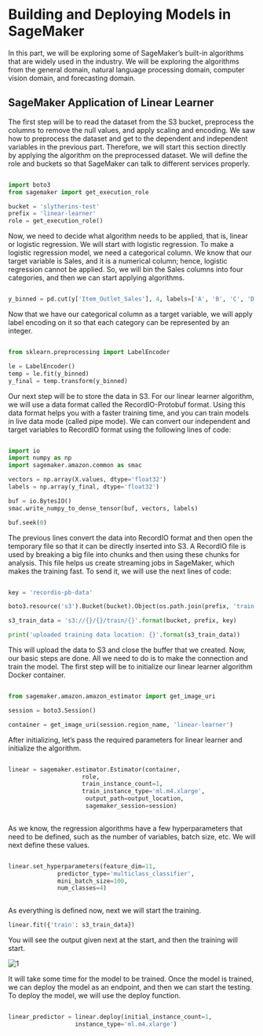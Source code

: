 
# Building and Deploying Models in SageMaker

In this part, we will be exploring some of SageMaker’s built-in algorithms that are widely used in the industry. We will be exploring the algorithms from the general domain, natural language processing domain, computer vision domain, and forecasting domain.


## SageMaker Application of Linear Learner

The first step will be to read the dataset from the S3 bucket, preprocess the columns to remove the null values, and apply scaling and encoding. We saw how to preprocess the dataset and get to the dependent and independent variables in the previous part. Therefore, we will start this section directly by applying the algorithm on the preprocessed dataset. We will define the role and buckets so that SageMaker can talk to different services properly. 


```py

import boto3
from sagemaker import get_execution_role

bucket = 'slytherins-test'
prefix = 'linear-learner'
role = get_execution_role()


```


Now, we need to decide what algorithm needs to be applied, that is, linear or logistic regression. We will start with logistic regression. To make a logistic regression model, we need a categorical column. We know that our target variable is Sales, and it is a numerical column; hence, logistic regression cannot be applied. So, we will bin the Sales columns into four categories, and then we can start applying algorithms.


```py

y_binned = pd.cut(y['Item_Outlet_Sales'], 4, labels=['A', 'B', 'C', 'D'])


```

Now that we have our categorical column as a target variable, we will apply label encoding on it so that each category can be represented by an integer.


```py

from sklearn.preprocessing import LabelEncoder

le = LabelEncoder()
temp = le.fit(y_binned)
y_final = temp.transform(y_binned)

```

Our next step will be to store the data in S3. For our linear learner algorithm, we will use a data format called the RecordIO-Protobuf format. Using this data format helps you with a faster training time, and you can train models in live data mode (called pipe mode). We can convert our independent and target variables to RecordIO format using the following lines of code:


```py

import io
import numpy as np
import sagemaker.amazon.common as smac

vectors = np.array(X.values, dtype='float32')
labels = np.array(y_final, dtype='float32')

buf = io.BytesIO()
smac.write_numpy_to_dense_tensor(buf, vectors, labels)

buf.seek(0)

```

The previous lines convert the data into RecordIO format and then open the temporary file so that it can be directly inserted into S3. A RecordIO file is used by
breaking a big file into chunks and then using these chunks for analysis. This file helps us create streaming jobs in SageMaker, which makes the training fast. To send it, we will use the next lines of code:


```py

key = 'recordio-pb-data'

boto3.resource('s3').Bucket(bucket).Object(os.path.join(prefix, 'train', key)).upload_fileobj(buf)

s3_train_data = 's3://{}/{}/train/{}'.format(bucket, prefix, key)

print('uploaded training data location: {}'.format(s3_train_data))

```


This will upload the data to S3 and close the buffer that we created. Now, our basic steps are done. All we need to do is to make the connection and train the model. The first step will be to initialize our linear learner algorithm Docker container.


```py

from sagemaker.amazon.amazon_estimator import get_image_uri

session = boto3.Session()

container = get_image_uri(session.region_name, 'linear-learner')

```

After initializing, let’s pass the required parameters for linear learner and initialize the algorithm.

```py

linear = sagemaker.estimator.Estimator(container,
                     role,
                     train_instance_count=1,
                     train_instance_type='ml.m4.xlarge',
                      output_path=output_location,
                      sagemaker_session=session)
                      

```

As we know, the regression algorithms have a few hyperparameters that need to be defined, such as the number of variables, batch size, etc. We will next define these values.


```py

linear.set_hyperparameters(feature_dim=11,
              predictor_type='multiclass_classifier',
              mini_batch_size=100,
              num_classes=4)
           
```


As everything is defined now, next we will start the training.

```py
linear.fit({'train': s3_train_data})
```


You will see the output given next at the start, and then the training will start.


![1](https://user-images.githubusercontent.com/23625821/121774888-d71c2680-cb84-11eb-8a96-a63247899018.png)


It will take some time for the model to be trained. Once the model is trained, we can deploy the model as an endpoint, and then we can start the testing. To deploy the model, we will use the deploy function.

```py

linear_predictor = linear.deploy(initial_instance_count=1,
                   instance_type='ml.m4.xlarge')

```

